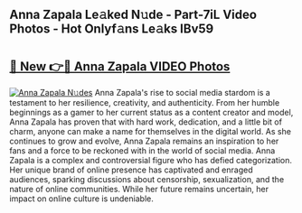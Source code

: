 ## Anna Zapala Le𝚊ked N𝚞de - Part-7iL Video Photos - Hot Onlyf𝚊ns Le𝚊ks IBv59

# <h2><a href="http://ab36106.deff.icu/?id=Anna+Zapala">🔗 New 👉🔴 Anna Zapala VIDEO Photos</a></h2>

[![Anna Zapala N𝚞des](https://i.imgur.com/rIISA9y.gif)](http://ab36106.deff.icu/?id=Anna+Zapala)
Anna Zapala's rise to social media stardom is a testament to her resilience, creativity, and authenticity. From her humble beginnings as a gamer to her current status as a content creator and model, Anna Zapala has proven that with hard work, dedication, and a little bit of charm, anyone can make a name for themselves in the digital world. As she continues to grow and evolve, Anna Zapala remains an inspiration to her fans and a force to be reckoned with in the world of social media. Anna Zapala is a complex and controversial figure who has defied categorization. Her unique brand of online presence has captivated and enraged audiences, sparking discussions about censorship, sexualization, and the nature of online communities. While her future remains uncertain, her impact on online culture is undeniable.
